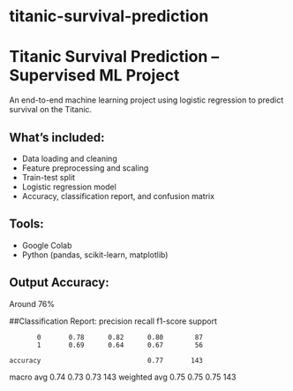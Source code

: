 # titanic-survival-prediction
# Titanic Survival Prediction – Supervised ML Project

An end-to-end machine learning project using logistic regression to predict survival on the Titanic.

## What’s included:
- Data loading and cleaning
- Feature preprocessing and scaling
- Train-test split
- Logistic regression model
- Accuracy, classification report, and confusion matrix

## Tools:
- Google Colab
- Python (pandas, scikit-learn, matplotlib)

## Output Accuracy:
Around 76%

##Classification Report:
               precision    recall  f1-score   support

           0       0.78      0.82      0.80        87
           1       0.69      0.64      0.67        56

    accuracy                           0.77       143
   macro avg       0.74      0.73      0.73       143
weighted avg       0.75      0.75      0.75       143

